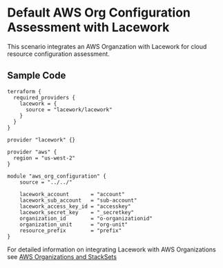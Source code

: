 # Default AWS Org Configuration Assessment with Lacework

This scenario integrates an AWS Organzation with Lacework for cloud resource configuration assessment.

## Sample Code

```hcl
terraform {
  required_providers {
    lacework = {
      source = "lacework/lacework"
    }
  }
}

provider "lacework" {}

provider "aws" {
  region = "us-west-2"
}

module "aws_org_configuration" {
    source = "../../"

    lacework_account       = "account"
    lacework_sub_account   = "sub-account"
    lacework_access_key_id = "accesskey"
    lacework_secret_key    = "_secretkey"
    organization_id        = "o-organizationid"
    organization_unit      = "org-unit"
    resource_prefix        = "prefix"
}
```

For detailed information on integrating Lacework with AWS Organizations see [AWS Organizations and StackSets](https://docs.lacework.net/onboarding/aws-integration-with-cloudformation#aws-organizations-and-stacksets)